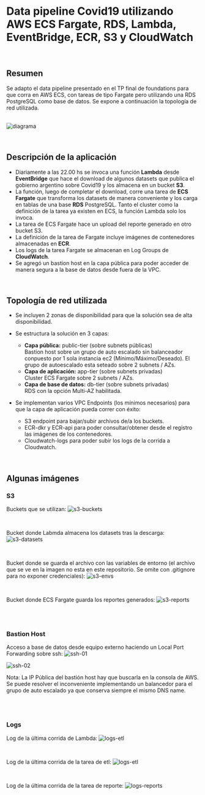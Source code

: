 # Data pipeline Covid19 utilizando AWS ECS Fargate, RDS, Lambda, EventBridge, ECR, S3 y CloudWatch
<br>

## Resumen

Se adapto el data pipeline presentado en el TP final de foundations para que corra en AWS ECS, con tareas de tipo Fargate pero utilizando una RDS PostgreSQL como base de datos.
Se expone a continuación la topología de red utilizada.
<br><br>  

![diagrama](images/data-pipeline-covid19-ecs-rds-networking.png)  

<br>

## Descripción de la aplicación

- Diariamente a las 22.00 hs se invoca una función **Lambda** desde **EventBridge** que hace el download de algunos datasets que publica el gobierno argentino sobre Covid19 y los almacena en un bucket **S3**. <br> 
- La función, luego de completar el download, corre una tarea de **ECS Fargate** que transforma los datasets de manera conveniente y los carga en tablas de una base **RDS** PostgreSQL. Tanto el cluster como la definición de la tarea ya existen en ECS, la función Lambda solo los invoca.<br>
- La tarea de ECS Fargate hace un upload del reporte generado en otro bucket S3.
- La definición de la tarea de Fargate incluye imágenes de contenedores almacenadas en **ECR**.
- Los logs de la tarea Fargate se almacenan en Log Groups de **CloudWatch**.
- Se agregó un bastion host en la capa pública para poder acceder de manera segura a la base de datos desde fuera de la VPC.

<br>

## Topología de red utilizada

- Se incluyen 2 zonas de disponibilidad para que la solución sea de alta disponibilidad.

- Se estructura la solución en 3 capas:
    - **Capa pública:** public-tier (sobre subnets públicas)<br>
        Bastion host sobre un grupo de auto escalado sin balanceador conpuesto por 1 sola instancia ec2 (Mínimo/Máximo/Deseado). El grupo de autoescalado esta seteado sobre 2 subnets / AZs.
    - **Capa de aplicación:** app-tier (sobre subnets privadas)<br>
        Cluster ECS Fargate sobre 2 subnets / AZs.
    - **Capa de base de datos:** db-tier (sobre subnets privadas)<br>
        RDS con la opción Multi-AZ habilitada.

- Se implementan varios VPC Endpoints (los mínimos necesarios) para que la capa de aplicación pueda correr con éxito:
    - S3 endpoint para bajar/subir archivos de/a los buckets.
    - ECR-dkr y ECR-api para poder consultar/obtener desde el registro las imágenes de los contenedores.
    - Cloudwatch-logs para poder subir los logs de la corrida a Cloudwatch.

<br>

## Algunas imágenes

### S3
Buckets que se utilizan:
![s3-buckets](images/s3-00-buckets.png)

<br>

Bucket donde Labmda almacena los datasets tras la descarga:
![s3-datasets](images/s3-01-datasets.png)

<br>

Bucket donde se guarda el archivo con las variables de entorno (el archivo que se ve en la imagen no esta en este repositorio. Se omite con .gitignore para no exponer credenciales):
![s3-envs](images/s3-02-envs.png)

<br>

Bucket donde ECS Fargate guarda los reportes generados:
![s3-reports](images/s3-03-reportes.png)

<br><br>

### Bastion Host
Acceso a base de datos desde equipo externo haciendo un Local Port Forwarding sobre ssh:
![ssh-01](images/ssh-forward-01.png)

![ssh-02](images/ssh-forward-02.png)

Nota: La IP Pública del bastión host hay que buscarla en la consola de AWS. Se puede resolver el inconveniente implementando un balancedor para el grupo de auto escalado ya que conserva siempre el mismo DNS name.

<br><br>

### Logs

Log de la última corrida de Lambda:
![logs-etl](images/log-00-lambda.png)

<br>

Log de la última corrida de la tarea de etl:
![logs-etl](images/log-01-etl.png)

<br>

Log de la última corrida de la tarea de reporte:
![logs-reports](images/log-02-report.png)

